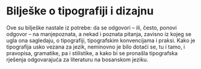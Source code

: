 # Bilješke o tipografiji i dizajnu

Ove su bilješke nastale iz potrebe: da se odgovori – ili, često, ponovi odgovor – na manjepoznata, a nekad i poznata pitanja, zavisno iz kojeg se ugla ona sagledaju, o tipografiji, tipografskim konvencijama i praksi. Kako je tipografija usko vezana za jezik, neminovno je bilo dotaći se, tu i tamo, i pravopisa, gramatike, pa i stilistike, a kako bi se pronašla tipografska rješenja odgovarajuća za literaturu na bosanskom jeziku.